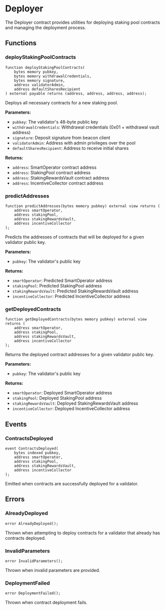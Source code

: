 <script setup>
  import config from '@berachain/config/constants.json';
</script>

# Deployer

The Deployer contract provides utilities for deploying staking pool contracts and managing the deployment process.

## Functions

### deployStakingPoolContracts

```solidity
function deployStakingPoolContracts(
    bytes memory pubkey,
    bytes memory withdrawalCredentials,
    bytes memory signature,
    address validatorAdmin,
    address defaultSharesRecipient
) external payable returns (address, address, address, address);
```

Deploys all necessary contracts for a new staking pool.

**Parameters:**

- `pubkey`: The validator's 48-byte public key
- `withdrawalCredentials`: Withdrawal credentials (0x01 + withdrawal vault address)
- `signature`: Deposit signature from beacon client
- `validatorAdmin`: Address with admin privileges over the pool
- `defaultSharesRecipient`: Address to receive initial shares

**Returns:**

- `address`: SmartOperator contract address
- `address`: StakingPool contract address
- `address`: StakingRewardsVault contract address
- `address`: IncentiveCollector contract address

### predictAddresses

```solidity
function predictAddresses(bytes memory pubkey) external view returns (
    address smartOperator,
    address stakingPool,
    address stakingRewardsVault,
    address incentiveCollector
);
```

Predicts the addresses of contracts that will be deployed for a given validator public key.

**Parameters:**

- `pubkey`: The validator's public key

**Returns:**

- `smartOperator`: Predicted SmartOperator address
- `stakingPool`: Predicted StakingPool address
- `stakingRewardsVault`: Predicted StakingRewardsVault address
- `incentiveCollector`: Predicted IncentiveCollector address

### getDeployedContracts

```solidity
function getDeployedContracts(bytes memory pubkey) external view returns (
    address smartOperator,
    address stakingPool,
    address stakingRewardsVault,
    address incentiveCollector
);
```

Returns the deployed contract addresses for a given validator public key.

**Parameters:**

- `pubkey`: The validator's public key

**Returns:**

- `smartOperator`: Deployed SmartOperator address
- `stakingPool`: Deployed StakingPool address
- `stakingRewardsVault`: Deployed StakingRewardsVault address
- `incentiveCollector`: Deployed IncentiveCollector address

## Events

### ContractsDeployed

```solidity
event ContractsDeployed(
    bytes indexed pubkey,
    address smartOperator,
    address stakingPool,
    address stakingRewardsVault,
    address incentiveCollector
);
```

Emitted when contracts are successfully deployed for a validator.

## Errors

### AlreadyDeployed

```solidity
error AlreadyDeployed();
```

Thrown when attempting to deploy contracts for a validator that already has contracts deployed.

### InvalidParameters

```solidity
error InvalidParameters();
```

Thrown when invalid parameters are provided.

### DeploymentFailed

```solidity
error DeploymentFailed();
```

Thrown when contract deployment fails.
